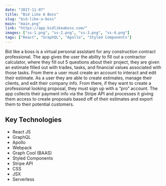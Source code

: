 ```yaml
---
date: "2017-11-07"
title: "Bid Like A Boss"
slug: "bid-like-a-boss"
main: "main.png"
link: "https://app.bidlikeaboss.com/"
images: ["ss-1.png", "ss-2.png", "ss-3.png", "ss-4.png"]
tags: ["React", "GraphQL", "Apollo", "Styled Components"]
---
```


Bid like a boss is a virtual personal assistant for any construction contract professional. The app gives the user the ability to fill out a contractor calculator, where they fill out 5 questions about their project, they are given an estimate filled out with trades, tasks, and financial values associated with those tasks. From there a user must create an account to interact and edit their estimate. As a user they are able to create estimates, manage their clients, and edit their company info. From there, if they want to create a professional looking proposal, they must sign up with a “pro” account. The app collects their payment info via the Stripe API and processes it giving them access to create proposals based off of their estimates and export them to their potential customers.

## Key Technologies

* React JS
* GraphQL
* Apollo
* Webpack
* Graph Cool (BAAS)
* Styled Components
* Stripe API
* CSS
* JSX
* Serverless
